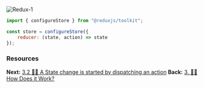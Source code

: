 
![Redux-1](Redux-1.png)


```javascript
import { configureStore } from "@reduxjs/toolkit";

const store = configureStore({
	reducer: (state, action) => state
});
```

### Resources

**Next:** [3.2 🤷‍♂️ A State change is started by dispatching an action](3.2%20🤷‍♂️%20A%20State%20change%20is%20started%20by%20dispatching%20an%20action.md)
**Back:** [3. 🤷‍♂️ How Does it Work?](3.%20🤷‍♂️%20How%20Does%20it%20Work?.md)